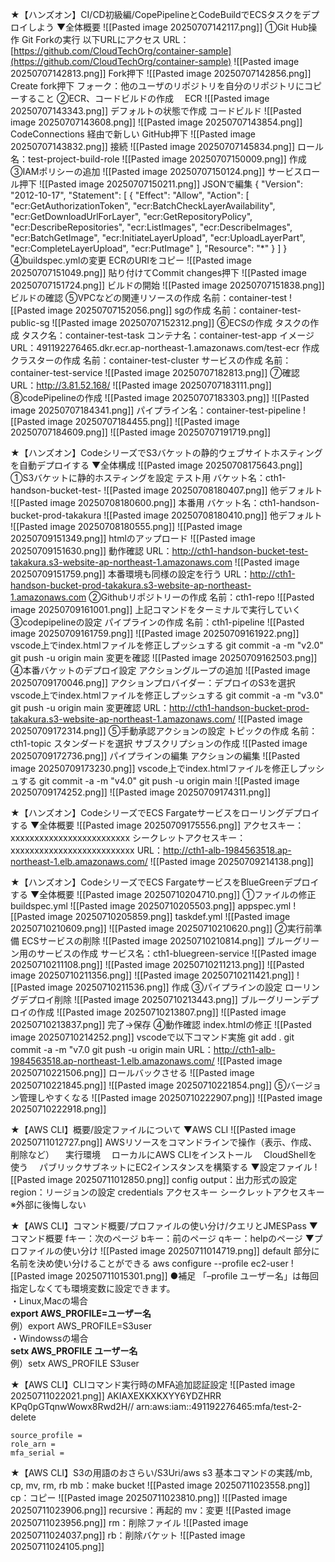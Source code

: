 ★【ハンズオン】CI/CD初級編/CopePipelineとCodeBuildでECSタスクをデプロイしよう
▼全体概要
	![[Pasted image 20250707142117.png]]
①Git Hub操作
	Git Forkの実行
		以下URLにアクセス
		URL：[https://github.com/CloudTechOrg/container-sample](https://github.com/CloudTechOrg/container-sample)
		![[Pasted image 20250707142813.png]]
		Fork押下
		![[Pasted image 20250707142856.png]]
		Create fork押下
	フォーク：他のユーザのリポジトリを自分のリポジトリにコピーすること
②ECR、コードビルドの作成
	　ECR
		![[Pasted image 20250707143343.png]]
		デフォルトの状態で作成
	コードビルド
		![[Pasted image 20250707143608.png]]
		![[Pasted image 20250707143854.png]]
		CodeConnections 経由で新しい GitHub押下
		![[Pasted image 20250707143832.png]]
		接続
		![[Pasted image 20250707145834.png]]
		ロール名：test-project-build-role
		![[Pasted image 20250707150009.png]]
		作成
	③IAMポリシーの追加
		![[Pasted image 20250707150124.png]]
		サービスロール押下
		![[Pasted image 20250707150211.png]]
		JSONで編集
			{ "Version": "2012-10-17", "Statement": [ { "Effect": "Allow", "Action": [ "ecr:GetAuthorizationToken", "ecr:BatchCheckLayerAvailability", "ecr:GetDownloadUrlForLayer", "ecr:GetRepositoryPolicy", "ecr:DescribeRepositories", "ecr:ListImages", "ecr:DescribeImages", "ecr:BatchGetImage", "ecr:InitiateLayerUpload", "ecr:UploadLayerPart", "ecr:CompleteLayerUpload", "ecr:PutImage" ], "Resource": "*" } ] }
	④buildspec.ymlの変更
		ECRのURIをコピー
		![[Pasted image 20250707151049.png]]
		貼り付けてCommit changes押下
		![[Pasted image 20250707151724.png]]
		ビルドの開始
		![[Pasted image 20250707151838.png]]
		ビルドの確認
	⑤VPCなどの関連リソースの作成
		名前：container-test
		![[Pasted image 20250707152056.png]]
		sgの作成
		名前：container-test-public-sg
		![[Pasted image 20250707152312.png]]
	⑥ECSの作成
		タスクの作成
			タスク名：container-test-task
			コンテナ名：container-test-app
			イメージURL：491192276465.dkr.ecr.ap-northeast-1.amazonaws.com/test-ecr
			作成
		クラスターの作成
			名前：container-test-cluster
		サービスの作成
			名前：container-test-service
			![[Pasted image 20250707182813.png]]
	⑦確認
		URL：http://3.81.52.168/
		![[Pasted image 20250707183111.png]]
	⑧codePipelineの作成
		![[Pasted image 20250707183303.png]]
		![[Pasted image 20250707184341.png]]
		パイプライン名：container-test-pipeline
		![[Pasted image 20250707184455.png]]
		![[Pasted image 20250707184609.png]]
		![[Pasted image 20250707191719.png]]



★【ハンズオン】CodeシリーズでS3バケットの静的ウェブサイトホスティングを自動デプロイする
▼全体構成
	![[Pasted image 20250708175643.png]]
①S3バケットに静的ホスティングを設定
	テスト用
		バケット名：cth1-handson-bucket-test-
		![[Pasted image 20250708180407.png]]
		他デフォルト
		![[Pasted image 20250708180600.png]]
	本番用
		バケット名：cth1-handson-bucket-prod-takakura
		![[Pasted image 20250708180410.png]]
		他デフォルト
		![[Pasted image 20250708180555.png]]
		![[Pasted image 20250709151349.png]]
		htmlのアップロード
		![[Pasted image 20250709151630.png]]
		動作確認
		URL：http://cth1-handson-bucket-test-takakura.s3-website-ap-northeast-1.amazonaws.com
		![[Pasted image 20250709151759.png]]
	本番環境も同様の設定を行う
	URL：http://cth1-handson-bucket-prod-takakura.s3-website-ap-northeast-1.amazonaws.com
②Githubリポジトリーの作成
	名前：cth1-repo
	![[Pasted image 20250709161001.png]]
	上記コマンドをターミナルで実行していく
③codepipelineの設定
	パイプラインの作成
		名前：cth1-pipeline
		![[Pasted image 20250709161759.png]]
		![[Pasted image 20250709161922.png]]
	vscode上でindex.htmlファイルを修正しプッシュする
		git commit -a -m "v2.0" 
		git push -u origin main
	変更を確認
		![[Pasted image 20250709162503.png]]
④本番バケットのデプロイ設定
	アクショングループの追加
	![[Pasted image 20250709170046.png]]
	アクションプロバイダー：デプロイのS3を選択
	vscode上でindex.htmlファイルを修正しプッシュする
		git commit -a -m "v3.0" 
		git push -u origin main
	変更確認
	URL：http://cth1-handson-bucket-prod-takakura.s3-website-ap-northeast-1.amazonaws.com/
	![[Pasted image 20250709172314.png]]
⑤手動承認アクションの設定
	トピックの作成
		名前：  cth1-topic
		スタンダードを選択
	サブスクリプションの作成
		![[Pasted image 20250709172736.png]]
	パイプラインの編集
		アクションの編集
		![[Pasted image 20250709173230.png]]
	vscode上でindex.htmlファイルを修正しプッシュする
		git commit -a -m "v4.0" 
		git push -u origin main
		![[Pasted image 20250709174252.png]]
		![[Pasted image 20250709174311.png]]


★【ハンズオン】CodeシリーズでECS Fargateサービスをローリングデプロイする
▼全体概要
	![[Pasted image 20250709175556.png]]
	アクセスキー：xxxxxxxxxxxxxxxxxxxxxxxxx
	シークレットアクセスキー：xxxxxxxxxxxxxxxxxxxxxxxxxx
	URL：http://cth1-alb-1984563518.ap-northeast-1.elb.amazonaws.com/
	![[Pasted image 20250709214138.png]]


★【ハンズオン】CodeシリーズでECS FargateサービスをBlueGreenデプロイする
▼全体概要
	![[Pasted image 20250710204710.png]]
①ファイルの修正
	buildspec.yml
		![[Pasted image 20250710205503.png]]
	appspec.yml
		![[Pasted image 20250710205859.png]]
	taskdef.yml
		![[Pasted image 20250710210609.png]]
		![[Pasted image 20250710210620.png]]
②実行前準備
	ECSサービスの削除
		![[Pasted image 20250710210814.png]]
	ブルーグリーン用のサービスの作成
		サービス名：cth1-bluegreen-service
		![[Pasted image 20250710211108.png]]
		![[Pasted image 20250710211213.png]]
		![[Pasted image 20250710211356.png]]
		![[Pasted image 20250710211421.png]]
		![[Pasted image 20250710211536.png]]
		作成
③パイプラインの設定
	ローリングデプロイ削除
		![[Pasted image 20250710213443.png]]
	ブルーグリーンデプロイの作成
		![[Pasted image 20250710213807.png]]
		![[Pasted image 20250710213837.png]]
		完了→保存
④動作確認
	index.htmlの修正
		![[Pasted image 20250710214252.png]]
	vscodeで以下コマンド実施
		git add .
		git commit -a -m "v7.0
		git push -u origin main
	URL：http://cth1-alb-1984563518.ap-northeast-1.elb.amazonaws.com/
	![[Pasted image 20250710221506.png]]
	ロールバックさせる
		![[Pasted image 20250710221845.png]]
		![[Pasted image 20250710221854.png]]
⑤バージョン管理しやすくなる
	![[Pasted image 20250710222907.png]]
	![[Pasted image 20250710222918.png]]


★【AWS CLI】概要/設定ファイルについて
▼AWS CLI
	![[Pasted image 20250711012727.png]]
	AWSリソースをコマンドラインで操作（表示、作成、削除など）
	　実行環境
		　ローカルにAWS CLIをインストール
		　CloudShellを使う
		　パブリックサブネットにEC2インスタンスを構築する
▼設定ファイル
	![[Pasted image 20250711012850.png]]
		config
			output：出力形式の設定
			region：リージョンの設定
		credentials
			アクセスキー
			シークレットアクセスキー
			※外部に後悔しない


★【AWS CLI】コマンド概要/プロファイルの使い分け/クエリとJMESPass
▼コマンド概要
	fキー：次のページ
	bキー：前のページ
	qキー：helpのページ
▼プロファイルの使い分け
	![[Pasted image 20250711014719.png]]
	default 部分に名前を決め使い分けることができる
	aws configure --profile ec2-user
	![[Pasted image 20250711015301.png]]
	  ●補足
		 「–profile ユーザー名」は毎回指定しなくても環境変数に設定できます。  
		・Linux,Macの場合  
		**export AWS_PROFILE=ユーザー名**  
		例）export AWS_PROFILE=S3user  
		・Windowssの場合  
		**setx AWS_PROFILE ユーザー名**  
		例）setx AWS_PROFILE S3user


★【AWS CLI】CLIコマンド実行時のMFA追加認証設定
![[Pasted image 20250711022021.png]]
AKIAXEXKXKXYY6YDZHRR
KPq0pGTqnwWowx8Rwd2H//
arn:aws:iam::491192276465:mfa/test-2-delete

```plain
source_profile =
role_arn =
mfa_serial =
```


★【AWS CLI】S3の用語のおさらい/S3Uri/aws s3 基本コマンドの実践/mb, cp, mv, rm, rb
mb：make bucket
	![[Pasted image 20250711023558.png]]
cp：コピー
	![[Pasted image 20250711023810.png]]
	![[Pasted image 20250711023906.png]]
	recursive：再起的
mv：変更
	![[Pasted image 20250711023956.png]]
rm：削除ファイル
	![[Pasted image 20250711024037.png]]
rb：削除バケット
	![[Pasted image 20250711024105.png]]
